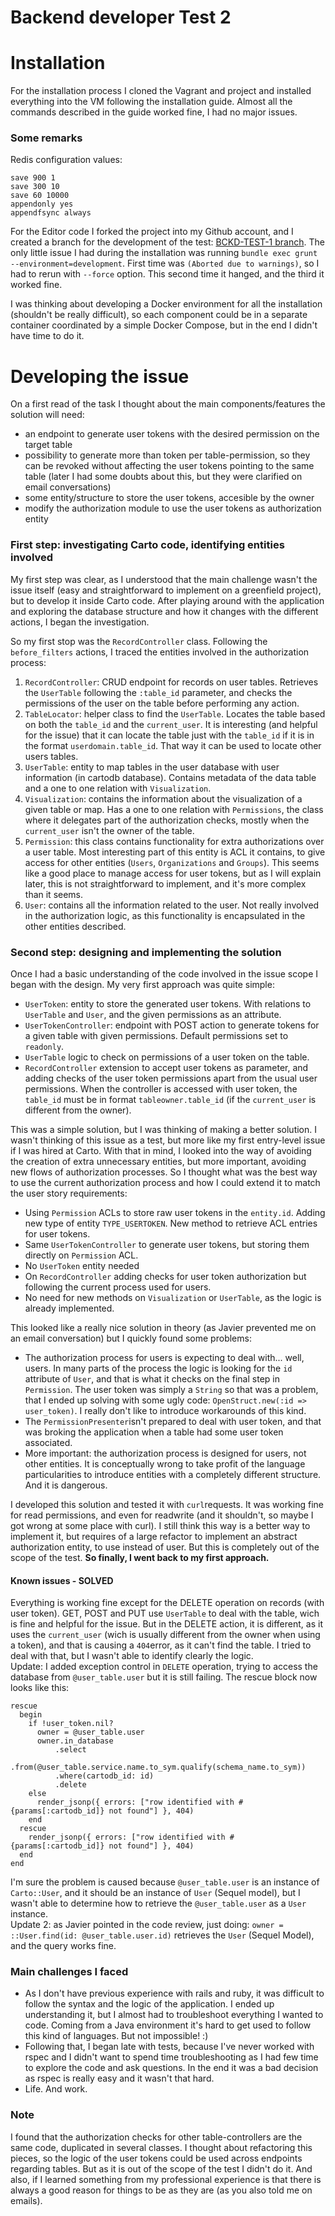 Backend developer Test 2
========================

# Installation
For the installation process I cloned the Vagrant and project and installed
everything into the VM following the installation guide. Almost all the commands
described in the guide worked fine, I had no major issues.

### Some remarks

Redis configuration values:
```
save 900 1
save 300 10
save 60 10000
appendonly yes
appendfsync always
```

For the Editor code I forked the project into my Github account, and I created
a branch for the development of the test: [BCKD-TEST-1 branch](https://github.com/joselc/cartodb/tree/BCKD-TEST-1). The only little
issue I had during the installation was running `bundle exec grunt --environment=development`.
First time was `(Aborted due to warnings)`, so I had to rerun with `--force` option.
This second time it hanged, and the third it worked fine.  

I was thinking about developing a Docker environment for all the installation
(shouldn't be really difficult), so each component could be in a separate
container coordinated by a simple Docker Compose, but in the end I didn't have
time to do it.

# Developing the issue
On a first read of the task I thought about the main components/features the solution will need:
+ an endpoint to generate user tokens with the desired permission on the target table
+ possibility to generate more than token per table-permission, so they can be revoked without affecting the user tokens pointing to the same table (later I had some doubts about this, but they were clarified on email conversations)
+ some entity/structure to store the user tokens, accesible by the owner
+ modify the authorization module to use the user tokens as authorization entity

### First step: investigating Carto code, identifying entities involved

My first step was clear, as I understood that the main challenge wasn't the issue
itself (easy and straightforward to implement on a greenfield project), but to
develop it inside Carto code. After playing around with the application and exploring the database structure and how it changes with the different actions, I began the investigation.  

So my first stop was the `RecordController` class. Following the `before_filters`
actions, I traced the entities involved in the authorization process:  
1.  `RecordController`: CRUD endpoint for records on user tables. Retrieves the `UserTable` following the `:table_id` parameter, and checks the permissions of the user on the table before performing any action.
1.  `TableLocator`: helper class to find the `UserTable`. Locates the table based on both the `table_id` and the `current_user`. It is interesting (and helpful for the issue) that it can locate the table just with the `table_id` if it is in the format `userdomain.table_id`. That way it can be used to locate other users tables.
1.  `UserTable`: entity to map tables in the user database with user information (in cartodb database). Contains metadata of the data table and a one to one relation with `Visualization`.
1.  `Visualization`: contains the information about the visualization of a given table or map. Has a one to one relation with `Permissions`, the class where it delegates part of the authorization checks, mostly when the `current_user` isn't the owner of the table.
1.  `Permission`: this class contains functionality for extra authorizations over a user table. Most interesting part of this entity is ACL it contains, to give access for other entities (`Users`, `Organizations` and `Groups`). This seems like a good place to manage access for user tokens, but as I will explain later, this is not straightforward to implement, and it's more complex than it seems.
1.  `User`: contains all the information related to the user. Not really involved in the authorization logic, as this functionality is encapsulated in the other entities described.

### Second step: designing and implementing the solution

Once I had a basic understanding of the code involved in the issue scope I began with the design. My very first approach was quite simple:
+ `UserToken`: entity to store the generated user tokens. With relations to `UserTable` and `User`, and the given permissions as an attribute.
+ `UserTokenController`: endpoint with POST action to generate tokens for a given table with given permissions. Default permissions set to `readonly`.
+ `UserTable` logic to check on permissions of a user token on the table.
+ `RecordController` extension to accept user tokens as parameter, and adding checks of the user token permissions apart from the usual user permissions. When the controller is accessed with user token, the `table_id` must be in format `tableowner.table_id` (if the `current_user` is different from the owner).

This was a simple solution, but I was thinking of making a better solution. I wasn't thinking of this issue as a test, but more like my first entry-level issue if I was hired at Carto. With that in mind, I looked into the way of avoiding the creation of extra unnecessary entities, but more important, avoiding new flows of authorization processes. So I thought what was the best way to use the current authorization process and how I could extend it to match the user story requirements:

+ Using `Permission` ACLs to store raw user tokens in the `entity.id`. Adding new type of entity `TYPE_USERTOKEN`. New method to retrieve ACL entries for user tokens.
+ Same `UserTokenController` to generate user tokens, but storing them directly on `Permission` ACL.
+ No `UserToken` entity needed
+ On `RecordController` adding checks for user token authorization but following the current process used for users.
+ No need for new methods on `Visualization` or `UserTable`, as the logic is already implemented.

This looked like a really nice solution in theory (as Javier prevented me on an email conversation) but I quickly found some problems:
+ The authorization process for users is expecting to deal with... well, users. In many parts of the process the logic is looking for the `id` attribute of `User`, and that is what it checks on the final step in `Permission`. The user token was simply a `String` so that was a problem, that I ended up solving with some ugly code: `OpenStruct.new(:id => user_token)`. I really don't like to introduce workarounds of this kind.
+ The `PermissionPresenter`isn't prepared to deal with user token, and that was broking the application when a table had some user token associated.
+ More important: the authorization process is designed for users, not other entities. It is conceptually wrong to take profit of the language particularities to introduce entities with a completely different structure. And it is dangerous.

I developed this solution and tested it with `curl`requests. It was working fine for read permissions, and even for readwrite (and it shouldn't, so maybe I got wrong at some place with curl). I still think this way is a better way to implement it, but requires of a large refactor to implement an abstract authorization entity, to use instead of user. But this is completely out of the scope of the test. **So finally, I went back to my first approach.**

#### Known issues - SOLVED
Everything is working fine except for the DELETE operation on records (with user token). GET, POST and PUT use `UserTable` to deal with the table, wich is fine and helpful for the issue. But in the DELETE action, it is different, as it uses the `current_user` (wich is usually different from the owner when using a token), and that is causing a `404`error, as it can't find the table. I tried to deal with that, but I wasn't able to identify clearly the logic.  
Update: I added exception control in `DELETE` operation, trying to access the database from `@user_table.user` but it is still failing. The rescue block now looks like this:
```
rescue
  begin
    if !user_token.nil?
      owner = @user_table.user
      owner.in_database
          .select
          .from(@user_table.service.name.to_sym.qualify(schema_name.to_sym))
          .where(cartodb_id: id)
          .delete
    else
      render_jsonp({ errors: ["row identified with #{params[:cartodb_id]} not found"] }, 404)
    end
  rescue
    render_jsonp({ errors: ["row identified with #{params[:cartodb_id]} not found"] }, 404)
  end
end
```
I'm sure the problem is caused because `@user_table.user` is an instance of `Carto::User`, and it should be an instance of `User` (Sequel model), but I wasn't able to determine how to retrieve the `@user_table.user` as a `User` instance.  
Update 2: as Javier pointed in the code review, just doing: `owner = ::User.find(id: @user_table.user.id)` retrieves the `User` (Sequel Model), and the query works fine.

### Main challenges I faced
+ As I don't have previous experience with rails and ruby, it was difficult to follow the syntax and the logic of the application. I ended up understanding it, but I almost had to troubleshoot everything I wanted to code. Coming from a Java environment it's hard to get used to follow this kind of languages. But not impossible! :)
+ Following that, I began late with tests, because I've never worked with rspec and I didn't want to spend time troubleshooting as I had few time to explore the code and ask questions. In the end it was a bad decision as rspec is really easy and it wasn't that hard.
+ Life. And work.

### Note
I found that the authorization checks for other table-controllers are the same code, duplicated in several classes. I thought about refactoring this pieces, so the logic of the user tokens could be used across endpoints regarding tables. But as it is out of the scope of the test I didn't do it. And also, if I learned something from my professional experience is that there is always a good reason for things to be as they are (as you also told me on emails).
